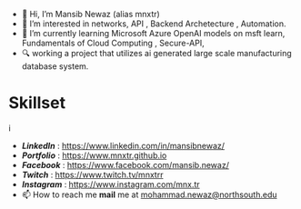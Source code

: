 - 👋 Hi, I’m Mansib Newaz (alias mnxtr) 
- 👀 I’m interested in networks, API , Backend Archetecture , Automation.
- 🌱 I’m currently learning Microsoft Azure OpenAI models on msft learn, Fundamentals of Cloud Computing , Secure-API, 
-  🔍 working a project that utilizes ai generated large scale manufacturing database system.


<h1>Skillset</h1>





i

- **_LinkedIn_** : https://www.linkedin.com/in/mansibnewaz/ 
- **_Portfolio_** : https://www.mnxtr.github.io
- **_Facebook_**  : https://www.facebook.com/mansib.newaz/
- **_Twitch_**    : https://www.twitch.tv/mnxtrr 
- **_Instagram_** : https://www.instagram.com/mnx.tr 
- 📫 How to reach me **mail** me at mohammad.newaz@northsouth.edu

<!---
mnxtr/mnxtr is a ✨ special ✨ repository because its `README.md` (this file) appears on your GitHub profile.
You can click the Preview link to take a look at your changes.
--->
